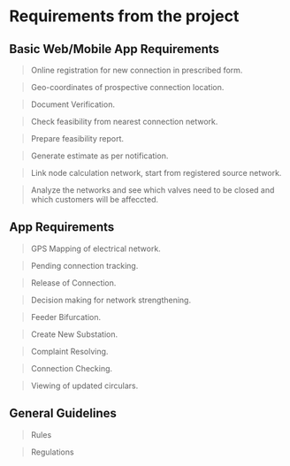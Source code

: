 # Requirements from the project

## Basic Web/Mobile App Requirements

> Online registration for new connection in prescribed form.

> Geo-coordinates of prospective connection location.

> Document Verification.

> Check feasibility from nearest connection network.

> Prepare feasibility report.

> Generate estimate as per notification.

> Link node calculation network, start from registered source network.

> Analyze the networks and see which valves need to be closed and which customers will be affeccted.

## App Requirements

> GPS Mapping of electrical network.

> Pending connection tracking.

> Release of Connection.

> Decision making for network strengthening.

> Feeder Bifurcation.

> Create New Substation.

> Complaint Resolving.

> Connection Checking.

> Viewing of updated circulars.

## General Guidelines

> Rules

> Regulations
